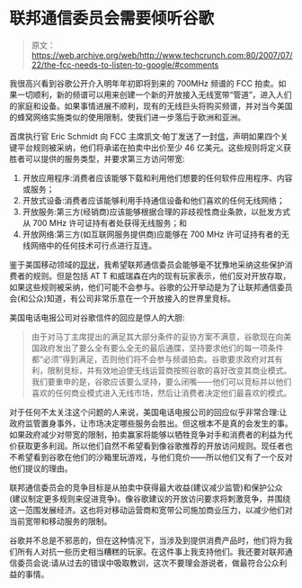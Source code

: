 # 联邦通信委员会需要倾听谷歌 

> 原文：<https://web.archive.org/web/http://www.techcrunch.com:80/2007/07/22/the-fcc-needs-to-listen-to-google/#comments>

我很高兴看到谷歌公开介入明年年初即将到来的 700MHz 频谱的 FCC 拍卖。如果一切顺利，新的频谱可以用来创建一个新的开放接入无线宽带“管道”，进入人们的家庭和设备。如果事情进展不顺利，现有的无线巨头将购买频谱，并对当今美国的蜂窝网络实施类似的使用限制，使我们进一步落后于欧洲和亚洲。

首席执行官 Eric Schmidt 向 FCC 主席凯文·帕丁发送了一封[信](https://web.archive.org/web/20230125031845/http://www.google.com/intl/en/press/pressrel/20070720_wireless.html)，声明如果四个关键平台规则被采纳，他们将承诺在拍卖中出价至少 46 亿美元。这些规则将定义获胜者可以提供的服务类型，并要求第三方访问带宽:

1.  开放应用程序:消费者应该能够下载和利用他们想要的任何软件应用程序、内容或服务；
2.  开放式设备:消费者应该能够利用手持通信设备和他们喜欢的任何无线网络；
3.  开放服务:第三方(经销商)应该能够根据合理的非歧视性商业条款，以批发方式从 700 MHz 许可证持有者处获得无线服务；和
4.  开放网络:第三方(如互联网服务提供商)应能够在 700 MHz 许可证持有者的无线网络中的任何技术可行点进行互连。

鉴于美国移动领域的[现状](https://web.archive.org/web/20230125031845/http://pogue.blogs.nytimes.com/2007/07/05/are-us-cellphone-carriers-calcified/)，我希望联邦通信委员会能够毫不犹豫地采纳这些保护消费者的规则。但是包括 AT T 和威瑞森在内的现有玩家表示，他们反对开放存取，如果这些规则被采纳，他们可能不会参与。谷歌的公开举动是为了让联邦通信委员会(和公众)知道，有公司非常乐意在一个开放接入的世界里竞标。

美国电话电报公司对谷歌信件的回应是惊人的大胆:

> 由于对马丁主席提出的满足其大部分条件的妥协方案不满意，谷歌现在向美国政府发出了要么全有要么全无的最后通牒，坚持要求他们的每一项条件都“必须”得到满足，否则他们将不会参与频谱拍卖。谷歌要求政府对其有利，限制竞标，并有效地迫使无线运营商按照谷歌的喜好改变其商业模式。我们要重申的是，谷歌应该要么坚持，要么闭嘴——他们可以竞标并以他们喜欢的任何商业模式进入无线市场，然后让消费者决定他们最喜欢的模式。

对于任何不太关注这个问题的人来说，美国电话电报公司的回应似乎非常合理:让政府监管置身事外，让市场决定哪些服务会胜出。但这根本不是真的会发生的事。如果政府减少对带宽的限制，拍卖赢家将能够以牺牲竞争对手和消费者的利益为代价获取更多利润。所以他们自然不希望看到像谷歌推荐的开放访问规则。现任者也不希望看到谷歌在他们的沙箱里玩游戏，与他们竞价——所以他们又有了一个反对他们提议的理由。

联邦通信委员会的竞争目标是从拍卖中获得最大收益(建议减少监管)和保护公众(建议制定更多规则来促进竞争)。像谷歌建议的开放访问要求将刺激竞争，并围绕这一范围发展经济。这也将对移动运营商和宽带公司施加商业压力，以减少他们对当前宽带和移动服务的限制。

谷歌并不总是不邪恶的，但在这种情况下，当涉及到提供消费产品时，他们将为我们所有人对抗一些历史相当糟糕的玩家。在这件事上我支持他们。我还要对联邦通信委员会说:请从过去的错误中吸取教训，这次不要理会游说者，做最符合公众利益的事情。